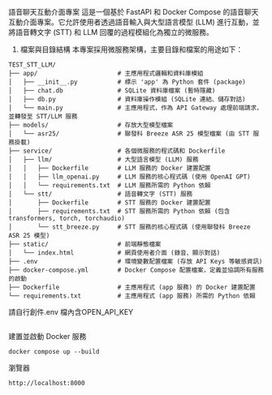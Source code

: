語音聊天互動介面專案
這是一個基於 FastAPI 和 Docker Compose 的語音聊天互動介面專案。它允許使用者透過語音輸入與大型語言模型 (LLM) 進行互動，並將語音轉文字 (STT) 和 LLM 回覆的過程模組化為獨立的微服務。

1. 檔案與目錄結構
本專案採用微服務架構，主要目錄和檔案的用途如下：
```
TEST_STT_LLM/
├── app/                      # 主應用程式邏輯和資料庫模組
│   ├── __init__.py           # 標示 'app' 為 Python 套件 (package)
│   ├── chat.db               # SQLite 資料庫檔案 (暫時隱藏)
│   ├── db.py                 # 資料庫操作模組 (SQLite 連結、儲存對話)
│   └── main.py               # 主應用程式，作為 API Gateway 處理前端請求，並轉發至 STT/LLM 服務
├── models/                   # 存放大型模型檔案
│   └── asr25/                # 聯發科 Breeze ASR 25 模型檔案 (由 STT 服務掛載)
├── service/                  # 各個微服務的程式碼和 Dockerfile
│   ├── llm/                  # 大型語言模型 (LLM) 服務
│   │   ├── Dockerfile        # LLM 服務的 Docker 建置配置
│   │   ├── llm_openai.py     # LLM 服務的核心程式碼 (使用 OpenAI GPT)
│   │   └── requirements.txt  # LLM 服務所需的 Python 依賴
│   └── stt/                  # 語音轉文字 (STT) 服務
│       ├── Dockerfile        # STT 服務的 Docker 建置配置
│       ├── requirements.txt  # STT 服務所需的 Python 依賴 (包含 transformers, torch, torchaudio)
│       └── stt_breeze.py     # STT 服務的核心程式碼 (使用聯發科 Breeze ASR 25 模型)
├── static/                   # 前端靜態檔案
│   └── index.html            # 網頁使用者介面 (錄音、顯示對話)
├── .env                      # 環境變數配置檔案 (存放 API Keys 等敏感資訊)
├── docker-compose.yml        # Docker Compose 配置檔案，定義並協調所有服務的啟動
├── Dockerfile                # 主應用程式 (app 服務) 的 Docker 建置配置
└── requirements.txt          # 主應用程式 (app 服務) 所需的 Python 依賴

```
請自行創件.env 檔內含OPEN_API_KEY
```

```
建置並啟動 Docker 服務

```
docker compose up --build

```


瀏覽器
```
http://localhost:8000
```
